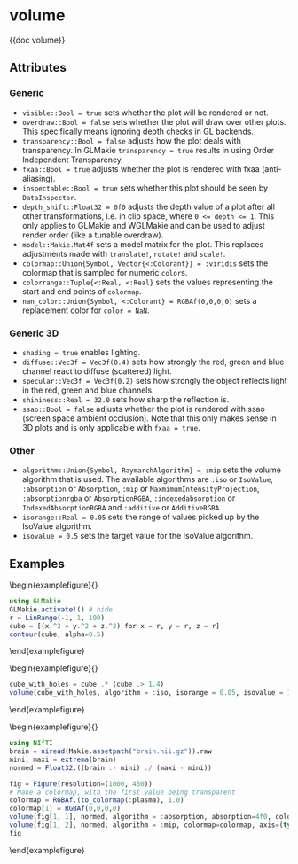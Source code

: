# volume

{{doc volume}}

## Attributes

### Generic

- `visible::Bool = true` sets whether the plot will be rendered or not.
- `overdraw::Bool = false` sets whether the plot will draw over other plots. This specifically means ignoring depth checks in GL backends.
- `transparency::Bool = false` adjusts how the plot deals with transparency. In GLMakie `transparency = true` results in using Order Independent Transparency.
- `fxaa::Bool = true` adjusts whether the plot is rendered with fxaa (anti-aliasing).
- `inspectable::Bool = true` sets whether this plot should be seen by `DataInspector`.
- `depth_shift::Float32 = 0f0` adjusts the depth value of a plot after all other transformations, i.e. in clip space, where `0 <= depth <= 1`. This only applies to GLMakie and WGLMakie and can be used to adjust render order (like a tunable overdraw). 
- `model::Makie.Mat4f` sets a model matrix for the plot. This replaces adjustments made with `translate!`, `rotate!` and `scale!`.
- `colormap::Union{Symbol, Vector{<:Colorant}} = :viridis` sets the colormap that is sampled for numeric `color`s.
- `colorrange::Tuple{<:Real, <:Real}` sets the values representing the start and end points of `colormap`.
- `nan_color::Union{Symbol, <:Colorant} = RGBAf(0,0,0,0)` sets a replacement color for `color = NaN`.

### Generic 3D

- `shading = true` enables lighting.
- `diffuse::Vec3f = Vec3f(0.4)` sets how strongly the red, green and blue channel react to diffuse (scattered) light. 
- `specular::Vec3f = Vec3f(0.2)` sets how strongly the object reflects light in the red, green and blue channels.
- `shininess::Real = 32.0` sets how sharp the reflection is.
- `ssao::Bool = false` adjusts whether the plot is rendered with ssao (screen space ambient occlusion). Note that this only makes sense in 3D plots and is only applicable with `fxaa = true`.

### Other

- `algorithm::Union{Symbol, RaymarchAlgorithm} = :mip` sets the volume algorithm that is used. The available algorithms are `:iso` or `IsoValue`, `:absorption` or `Absorption`, `:mip` or `MaxmimumIntensityProjection`, `:absorptionrgba` or `AbsorptionRGBA`, `:indexedabsorption` or `IndexedAbsorptionRGBA` and `:additive` or `AdditiveRGBA`.
- `isorange::Real = 0.05` sets the range of values picked up by the IsoValue algorithm.
- `isovalue = 0.5` sets the target value for the IsoValue algorithm.


## Examples

\begin{examplefigure}{}
```julia
using GLMakie
GLMakie.activate!() # hide
r = LinRange(-1, 1, 100)
cube = [(x.^2 + y.^2 + z.^2) for x = r, y = r, z = r]
contour(cube, alpha=0.5)
```
\end{examplefigure}

\begin{examplefigure}{}
```julia
cube_with_holes = cube .* (cube .> 1.4)
volume(cube_with_holes, algorithm = :iso, isorange = 0.05, isovalue = 1.7)
```
\end{examplefigure}

\begin{examplefigure}{}
```julia
using NIfTI
brain = niread(Makie.assetpath("brain.nii.gz")).raw
mini, maxi = extrema(brain)
normed = Float32.((brain .- mini) ./ (maxi - mini))

fig = Figure(resolution=(1000, 450))
# Make a colormap, with the first value being transparent
colormap = RGBAf.(to_colormap(:plasma), 1.0)
colormap[1] = RGBAf(0,0,0,0)
volume(fig[1, 1], normed, algorithm = :absorption, absorption=4f0, colormap=colormap, axis=(type=Axis3, title = "Absorption"))
volume(fig[1, 2], normed, algorithm = :mip, colormap=colormap, axis=(type=Axis3, title="Maximum Intensity Projection"))
fig
```
\end{examplefigure}
